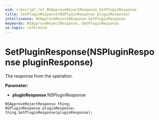 ```yaml
---
uid: crmscript_ref_NSApproveRejectResponse_SetPluginResponse
title: SetPluginResponse(NSPluginResponse pluginResponse)
intellisense: NSApproveRejectResponse.SetPluginResponse
keywords: NSApproveRejectResponse, GetPluginResponse
so.topic: reference
---
```


# SetPluginResponse(NSPluginResponse pluginResponse)

The response from the operation.

**Parameter:** 
* **pluginResponse** NSPluginResponse

```crmscript
NSApproveRejectResponse thing;
NSPluginResponse pluginResponse;
thing.SetPluginResponse(pluginResponse);
```

